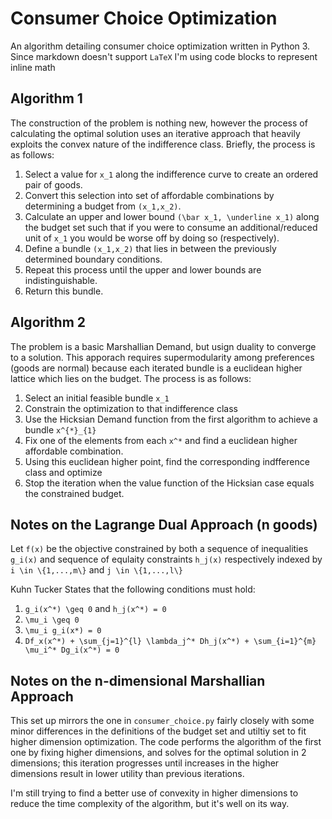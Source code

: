 # Consumer Choice Optimization
An algorithm detailing consumer choice optimization written in Python 3. Since markdown doesn't support `LaTeX` I'm using code blocks to represent inline math

## Algorithm 1

The construction of the problem is nothing new, however the process of calculating the optimal solution uses an iterative approach that heavily exploits the convex nature of the indifference class. Briefly, the process is as follows:

1. Select a value for `x_1` along the indifference curve to create an ordered pair of goods.
2. Convert this selection into set of affordable combinations by determining a budget from `(x_1,x_2)`.
3. Calculate an upper and lower bound `(\bar x_1, \underline x_1)` along the budget set such that if you were to consume an additional/reduced unit of `x_1` you would be worse off by doing so (respectively).
4. Define a bundle `(x_1,x_2)` that lies in between the previously determined boundary conditions.
5. Repeat this process until the upper and lower bounds are indistinguishable.
6. Return this bundle.

## Algorithm 2

The problem is a basic Marshallian Demand, but usign duality to converge to a solution. This apporach requires supermodularity among preferences (goods are normal) because each iterated bundle is a euclidean higher lattice which lies on the budget. The process is as follows:

1. Select an initial feasible bundle `x_1`
2. Constrain the optimization to that indifference class
3. Use the Hicksian Demand function from the first algorithm to achieve a bundle `x^{*}_{1}`
4. Fix one of the elements from each `x^*` and find a euclidean higher affordable combination.
5. Using this euclidean higher point, find the corresponding indfference class and optimize
6. Stop the iteration when the value function of the Hicksian case equals the constrained budget.

## Notes on the Lagrange Dual Approach (n goods)

Let `f(x)` be the objective constrained by both a sequence of inequalities `g_i(x)` and sequence of equlaity constraints `h_j(x)` respectively indexed by `i \in \{1,...,m\}` and `j \in \{1,...,l\}`

Kuhn Tucker States that the following conditions must hold:
1. `g_i(x^*) \geq 0` and `h_j(x^*) = 0`
2. `\mu_i \geq 0`
3. `\mu_i g_i(x*) = 0`
4. `Df_x(x^*) + \sum_{j=1}^{l} \lambda_j^* Dh_j(x^*) + \sum_{i=1}^{m} \mu_i^* Dg_i(x^*) = 0`

## Notes on the n-dimensional Marshallian Approach

This set up mirrors the one in `consumer_choice.py` fairly closely with some minor differences in the definitions of the budget set and utiltiy set to fit higher dimension optimization. The code performs the algorithm of the first one by fixing higher dimensions, and solves for the optimal solution in 2 dimensions; this iteration progresses until increases in the higher dimensions result in lower utility than previous iterations.

I'm still trying to find a better use of convexity in higher dimensions to reduce the time complexity of the algorithm, but it's well on its way.